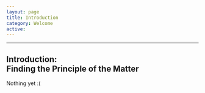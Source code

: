 ```yaml
---
layout: page
title: Introduction
category: Welcome
active:
---
```


<hr>

## Introduction:<br />Finding the Principle of the Matter

Nothing yet :(
